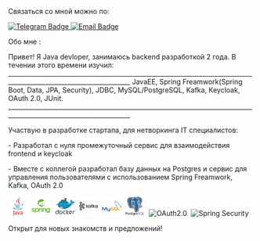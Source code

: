


<div id="badges">
  
  <p>Связаться со мной можно по:</p>
  
  <a href="https://t.me/BikbaevArtur">
    <img src="https://img.shields.io/badge/Telegram-blue?logo=Telegram&logoColor=white" alt="Telegram Badge"/>
  </a>
  <a href="mailto:bigbyar4i@icloud.com">
    <img src="https://img.shields.io/badge/Email-red?logo=Gmail&logoColor=white" alt="Email Badge"/>
  </a>
</div>
<p></p>
<p>Обо мне :</p>
<p></p>
Привет! Я Java devloper, занимаюсь backend разработкой 2 года. В течении этого времени изучил: 
_____________________________________________________________________________________________________________________
JavaEE, Spring Freamwork(Spring Boot, Data, JPA, Security), JDBC, MySQL/PostgreSQL, Kafka, Keycloak, OAuth 2.0, JUnit. 
_____________________________________________________________________________________________________________________
<p></p>
Участвую в разработке стартапа, для нетворкинга IT специалистов: 
<p></p>
<p>
- Разработал c нуля промежуточный сервис для взаимодействия frontend и keycloak
</p>
<p></p>
<p>
- Вместе с коллегой разработал базу данных на Postgres и сервис для управления пользователями с использованием Spring Freamwork, Kafka, OAuth 2.0 
</p>

<div>
  <img src="https://github.com/devicons/devicon/blob/master/icons/java/java-original-wordmark.svg" title="Java" alt="Java" width="40" height="40"/>&nbsp;
  <img src="https://github.com/devicons/devicon/blob/master/icons/spring/spring-original-wordmark.svg" title="Spring Boot" alt="Spring Boot" width="40" height="40"/>&nbsp;
  <img src="https://github.com/devicons/devicon/blob/master/icons/docker/docker-original-wordmark.svg" title="Docker" alt="Docker" width="40" height="40"/>&nbsp;
  <img src="https://github.com/devicons/devicon/blob/master/icons/apachekafka/apachekafka-original-wordmark.svg" title="Kafka" alt="Kafka" width="40" height="40"/>&nbsp;
  <img src="https://github.com/devicons/devicon/blob/master/icons/mysql/mysql-original-wordmark.svg" title="MySQL" alt="MySQL" width="40" height="40"/>&nbsp;
  <img src="https://github.com/devicons/devicon/blob/master/icons/postgresql/postgresql-original-wordmark.svg" title="PostgreSQL" alt="PostgreSQL" width="40" height="40"/>&nbsp;
  <img src="https://img.shields.io/badge/OAuth2.0-Authorization-green" alt="OAuth2.0" width="60" height="20"/>&nbsp;
  <img src="https://img.shields.io/badge/Spring_Security-Security-blue" alt="Spring Security" width="60" height="20"/>
</div>

Открыт для новых знакомств и предложений!
